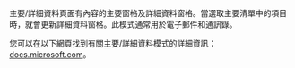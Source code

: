 ﻿主要/詳細資料頁面有內容的主要窗格及詳細資料窗格。當選取主要清單中的項目時，就會更新詳細資料窗格。此模式通常用於電子郵件和通訊錄。

您可以在以下網頁找到有關主要/詳細資料模式的詳細資訊：[docs.microsoft.com](https://docs.microsoft.com/zh-tw/windows/uwp/controls-and-patterns/master-details)。
